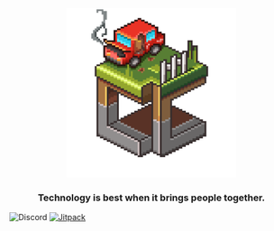 <p align="center">
	<img src="https://raw.githubusercontent.com/CubeColony/.github/master/profile/CubeColony.png" width=300>
	<h3 align="center">Technology is best when it brings people together.</h3>
</p>

![Discord](https://img.shields.io/discord/935216710842208366?color=84adea&label=CubeColony%20Discord&style=for-the-badge)   [ ![Jitpack](https://img.shields.io/github/release/afollestad/material-dialogs.svg?color=95ea84&label=jitpack&style=for-the-badge)](https://jitpack.io/#CubeColony/Minestom)
